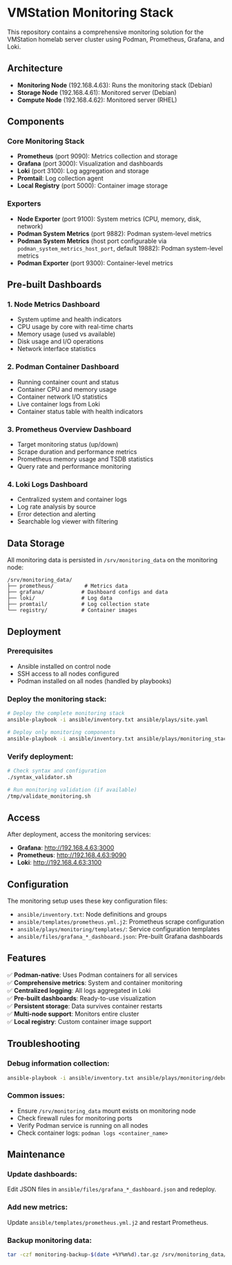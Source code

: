 # VMStation Monitoring Stack

This repository contains a comprehensive monitoring solution for the VMStation homelab server cluster using Podman, Prometheus, Grafana, and Loki.

## Architecture

- **Monitoring Node** (192.168.4.63): Runs the monitoring stack (Debian)
- **Storage Node** (192.168.4.61): Monitored server (Debian)  
- **Compute Node** (192.168.4.62): Monitored server (RHEL)

## Components

### Core Monitoring Stack
- **Prometheus** (port 9090): Metrics collection and storage
- **Grafana** (port 3000): Visualization and dashboards
- **Loki** (port 3100): Log aggregation and storage
- **Promtail**: Log collection agent
- **Local Registry** (port 5000): Container image storage

### Exporters
- **Node Exporter** (port 9100): System metrics (CPU, memory, disk, network)
- **Podman System Metrics** (port 9882): Podman system-level metrics
- **Podman System Metrics** (host port configurable via `podman_system_metrics_host_port`, default 19882): Podman system-level metrics
- **Podman Exporter** (port 9300): Container-level metrics

## Pre-built Dashboards

### 1. Node Metrics Dashboard
- System uptime and health indicators
- CPU usage by core with real-time charts
- Memory usage (used vs available) 
- Disk usage and I/O operations
- Network interface statistics

### 2. Podman Container Dashboard  
- Running container count and status
- Container CPU and memory usage
- Container network I/O statistics
- Live container logs from Loki
- Container status table with health indicators

### 3. Prometheus Overview Dashboard
- Target monitoring status (up/down)
- Scrape duration and performance metrics
- Prometheus memory usage and TSDB statistics
- Query rate and performance monitoring

### 4. Loki Logs Dashboard
- Centralized system and container logs
- Log rate analysis by source
- Error detection and alerting
- Searchable log viewer with filtering

## Data Storage

All monitoring data is persisted in `/srv/monitoring_data` on the monitoring node:

```
/srv/monitoring_data/
├── prometheus/          # Metrics data
├── grafana/            # Dashboard configs and data
├── loki/               # Log data
├── promtail/           # Log collection state
└── registry/           # Container images
```

## Deployment

### Prerequisites
- Ansible installed on control node
- SSH access to all nodes configured
- Podman installed on all nodes (handled by playbooks)

### Deploy the monitoring stack:

```bash
# Deploy the complete monitoring stack
ansible-playbook -i ansible/inventory.txt ansible/plays/site.yaml

# Deploy only monitoring components
ansible-playbook -i ansible/inventory.txt ansible/plays/monitoring_stack.yaml
```

### Verify deployment:

```bash
# Check syntax and configuration
./syntax_validator.sh

# Run monitoring validation (if available)
/tmp/validate_monitoring.sh
```

## Access

After deployment, access the monitoring services:

- **Grafana**: http://192.168.4.63:3000
- **Prometheus**: http://192.168.4.63:9090
- **Loki**: http://192.168.4.63:3100

## Configuration

The monitoring setup uses these key configuration files:

- `ansible/inventory.txt`: Node definitions and groups
- `ansible/templates/prometheus.yml.j2`: Prometheus scrape configuration
- `ansible/plays/monitoring/templates/`: Service configuration templates
- `ansible/files/grafana_*_dashboard.json`: Pre-built Grafana dashboards

## Features

✅ **Podman-native**: Uses Podman containers for all services  
✅ **Comprehensive metrics**: System and container monitoring  
✅ **Centralized logging**: All logs aggregated in Loki  
✅ **Pre-built dashboards**: Ready-to-use visualization  
✅ **Persistent storage**: Data survives container restarts  
✅ **Multi-node support**: Monitors entire cluster  
✅ **Local registry**: Custom container image support

## Troubleshooting

### Debug information collection:
```bash
ansible-playbook -i ansible/inventory.txt ansible/plays/monitoring/debug_collect.yaml
```

### Common issues:
- Ensure `/srv/monitoring_data` mount exists on monitoring node
- Check firewall rules for monitoring ports
- Verify Podman service is running on all nodes
- Check container logs: `podman logs <container_name>`

## Maintenance

### Update dashboards:
Edit JSON files in `ansible/files/grafana_*_dashboard.json` and redeploy.

### Add new metrics:
Update `ansible/templates/prometheus.yml.j2` and restart Prometheus.

### Backup monitoring data:
```bash
tar -czf monitoring-backup-$(date +%Y%m%d).tar.gz /srv/monitoring_data/
```
